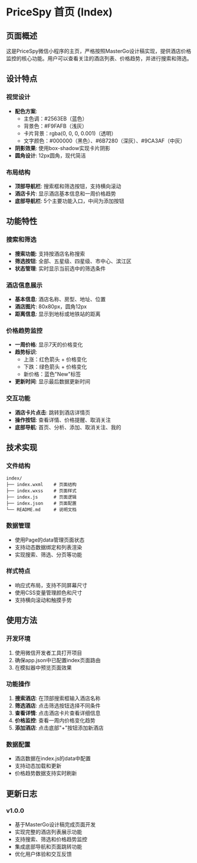 # PriceSpy 首页 (Index)

## 页面概述

这是PriceSpy微信小程序的主页，严格按照MasterGo设计稿实现，提供酒店价格监控的核心功能。用户可以查看关注的酒店列表、价格趋势，并进行搜索和筛选。

## 设计特点

### 视觉设计
- **配色方案**: 
  - 主色调：#2563EB（蓝色）
  - 背景色：#F9FAFB（浅灰）
  - 卡片背景：rgba(0, 0, 0, 0.001)（透明）
  - 文字颜色：#000000（黑色）、#6B7280（深灰）、#9CA3AF（中灰）
- **阴影效果**: 使用box-shadow实现卡片阴影
- **圆角设计**: 12px圆角，现代简洁

### 布局结构
- **顶部导航栏**: 搜索框和筛选按钮，支持横向滚动
- **酒店卡片**: 显示酒店基本信息和一周价格趋势
- **底部导航栏**: 5个主要功能入口，中间为添加按钮

## 功能特性

### 搜索和筛选
- **搜索功能**: 支持按酒店名称搜索
- **筛选按钮**: 全部、五星级、四星级、市中心、滨江区
- **状态管理**: 实时显示当前选中的筛选条件

### 酒店信息展示
- **基本信息**: 酒店名称、房型、地址、位置
- **酒店图片**: 80x80px，圆角12px
- **距离信息**: 显示到地标或地铁站的距离

### 价格趋势监控
- **一周价格**: 显示7天的价格变化
- **趋势标识**: 
  - 上涨：红色箭头 + 价格变化
  - 下跌：绿色箭头 + 价格变化
  - 新价格：蓝色"New"标签
- **更新时间**: 显示最后数据更新时间

### 交互功能
- **酒店卡片点击**: 跳转到酒店详情页
- **操作按钮**: 查看详情、价格提醒、取消关注
- **底部导航**: 首页、分析、添加、取消关注、我的

## 技术实现

### 文件结构
```
index/
├── index.wxml    # 页面结构
├── index.wxss    # 页面样式
├── index.js      # 页面逻辑
├── index.json    # 页面配置
└── README.md     # 说明文档
```

### 数据管理
- 使用Page的data管理页面状态
- 支持动态数据绑定和列表渲染
- 实现搜索、筛选、分页等功能

### 样式特点
- 响应式布局，支持不同屏幕尺寸
- 使用CSS变量管理颜色和尺寸
- 支持横向滚动和触摸手势

## 使用方法

### 开发环境
1. 使用微信开发者工具打开项目
2. 确保app.json中已配置index页面路由
3. 在模拟器中预览页面效果

### 功能操作
1. **搜索酒店**: 在顶部搜索框输入酒店名称
2. **筛选酒店**: 点击筛选按钮选择不同条件
3. **查看详情**: 点击酒店卡片查看详细信息
4. **价格监控**: 查看一周内价格变化趋势
5. **添加酒店**: 点击底部"+"按钮添加新酒店

### 数据配置
- 酒店数据在index.js的data中配置
- 支持动态加载和更新
- 价格趋势数据支持实时刷新

## 更新日志

### v1.0.0
- 基于MasterGo设计稿完成页面开发
- 实现完整的酒店列表展示功能
- 支持搜索、筛选和价格趋势监控
- 集成底部导航和页面跳转功能
- 优化用户体验和交互反馈 
